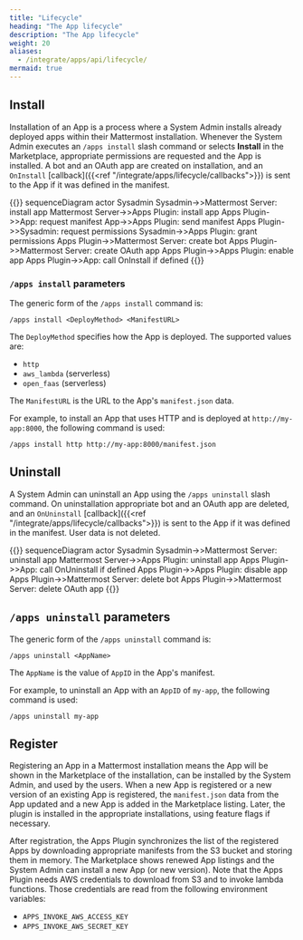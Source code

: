 ```yaml
---
title: "Lifecycle"
heading: "The App lifecycle"
description: "The App lifecycle"
weight: 20
aliases:
  - /integrate/apps/api/lifecycle/
mermaid: true
---
```


## Install

Installation of an App is a process where a System Admin installs already deployed apps within their Mattermost installation.
Whenever the System Admin executes an `/apps install` slash command or selects **Install** in the Marketplace, appropriate permissions are requested and the App is installed.
A bot and an OAuth app are created on installation, and an `OnInstall` [callback]({{<ref "/integrate/apps/lifecycle/callbacks">}}) is sent to the App if it was defined in the manifest.

{{<mermaid>}}
sequenceDiagram
    actor Sysadmin
    Sysadmin->>Mattermost Server: install app
    Mattermost Server->>Apps Plugin: install app
    Apps Plugin->>App: request manifest
    App->>Apps Plugin: send manifest
    Apps Plugin->>Sysadmin: request permissions
    Sysadmin->>Apps Plugin: grant permissions
    Apps Plugin->>Mattermost Server: create bot
    Apps Plugin->>Mattermost Server: create OAuth app
    Apps Plugin->>Apps Plugin: enable app
    Apps Plugin->>App: call OnInstall if defined
{{</mermaid>}}

### `/apps install` parameters

The generic form of the `/apps install` command is:

```
/apps install <DeployMethod> <ManifestURL>
```

The `DeployMethod` specifies how the App is deployed. The supported values are:

- `http`
- `aws_lambda` (serverless)
- `open_faas` (serverless)

The `ManifestURL` is the URL to the App's `manifest.json` data.

For example, to install an App that uses HTTP and is deployed at `http://my-app:8000`, the following command is used:

```
/apps install http http://my-app:8000/manifest.json
```

## Uninstall

A System Admin can uninstall an App using the `/apps uninstall` slash command. On uninstallation appropriate bot and an OAuth app are deleted, and an `OnUninstall` [callback]({{<ref "/integrate/apps/lifecycle/callbacks">}}) is sent to the App if it was defined in the manifest. User data is not deleted.

{{<mermaid>}}
sequenceDiagram
    actor Sysadmin
    Sysadmin->>Mattermost Server: uninstall app
    Mattermost Server->>Apps Plugin: uninstall app
    Apps Plugin->>App: call OnUninstall if defined
    Apps Plugin->>Apps Plugin: disable app
    Apps Plugin->>Mattermost Server: delete bot
    Apps Plugin->>Mattermost Server: delete OAuth app
{{</mermaid>}}

## `/apps uninstall` parameters

The generic form of the `/apps uninstall` command is:

```
/apps uninstall <AppName>
```

The `AppName` is the value of `AppID` in the App's manifest.

For example, to uninstall an App with an `AppID` of `my-app`, the following command is used:

```
/apps uninstall my-app
```

## Register

Registering an App in a Mattermost installation means the App will be shown in the Marketplace of the installation, can be installed by the System Admin, and used by the users.
When a new App is registered or a new version of an existing App is registered, the `manifest.json` data from the App updated and a new App is added in the Marketplace listing.
Later, the plugin is installed in the appropriate installations, using feature flags if necessary.

After registration, the Apps Plugin synchronizes the list of the registered Apps by downloading appropriate manifests from the S3 bucket and storing them in memory. The Marketplace shows renewed App listings and the System Admin can install a new App (or new version).
Note that the Apps Plugin needs AWS credentials to download from S3 and to invoke lambda functions. Those credentials are read from the following environment variables:

- `APPS_INVOKE_AWS_ACCESS_KEY`
- `APPS_INVOKE_AWS_SECRET_KEY`
